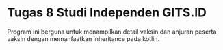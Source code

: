 # Tugas 8 Studi Independen GITS.ID
Program ini berguna untuk menampilkan detail vaksin dan anjuran peserta vaksin dengan memanfaatkan inheritance pada kotlin.
